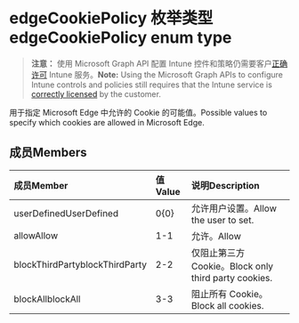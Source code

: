 # <a name="edgecookiepolicy-enum-type"></a><span data-ttu-id="872b4-101">edgeCookiePolicy 枚举类型</span><span class="sxs-lookup"><span data-stu-id="872b4-101">edgeCookiePolicy enum type</span></span>

> <span data-ttu-id="872b4-102">**注意：** 使用 Microsoft Graph API 配置 Intune 控件和策略仍需要客户[正确许可](https://go.microsoft.com/fwlink/?linkid=839381) Intune 服务。</span><span class="sxs-lookup"><span data-stu-id="872b4-102">**Note:** Using the Microsoft Graph APIs to configure Intune controls and policies still requires that the Intune service is [correctly licensed](https://go.microsoft.com/fwlink/?linkid=839381) by the customer.</span></span>

<span data-ttu-id="872b4-103">用于指定 Microsoft Edge 中允许的 Cookie 的可能值。</span><span class="sxs-lookup"><span data-stu-id="872b4-103">Possible values to specify which cookies are allowed in Microsoft Edge.</span></span>
## <a name="members"></a><span data-ttu-id="872b4-104">成员</span><span class="sxs-lookup"><span data-stu-id="872b4-104">Members</span></span>
|<span data-ttu-id="872b4-105">成员</span><span class="sxs-lookup"><span data-stu-id="872b4-105">Member</span></span>|<span data-ttu-id="872b4-106">值</span><span class="sxs-lookup"><span data-stu-id="872b4-106">Value</span></span>|<span data-ttu-id="872b4-107">说明</span><span class="sxs-lookup"><span data-stu-id="872b4-107">Description</span></span>|
|:---|:---|:---|
|<span data-ttu-id="872b4-108">userDefined</span><span class="sxs-lookup"><span data-stu-id="872b4-108">UserDefined</span></span>|<span data-ttu-id="872b4-109">0</span><span class="sxs-lookup"><span data-stu-id="872b4-109">{0}</span></span>|<span data-ttu-id="872b4-110">允许用户设置。</span><span class="sxs-lookup"><span data-stu-id="872b4-110">Allow the user to set.</span></span>|
|<span data-ttu-id="872b4-111">allow</span><span class="sxs-lookup"><span data-stu-id="872b4-111">Allow</span></span>|<span data-ttu-id="872b4-112">1</span><span class="sxs-lookup"><span data-stu-id="872b4-112">-1</span></span>|<span data-ttu-id="872b4-113">允许。</span><span class="sxs-lookup"><span data-stu-id="872b4-113">Allow</span></span>|
|<span data-ttu-id="872b4-114">blockThirdParty</span><span class="sxs-lookup"><span data-stu-id="872b4-114">blockThirdParty</span></span>|<span data-ttu-id="872b4-115">2</span><span class="sxs-lookup"><span data-stu-id="872b4-115">-2</span></span>|<span data-ttu-id="872b4-116">仅阻止第三方 Cookie。</span><span class="sxs-lookup"><span data-stu-id="872b4-116">Block only third party cookies.</span></span>|
|<span data-ttu-id="872b4-117">blockAll</span><span class="sxs-lookup"><span data-stu-id="872b4-117">blockAll</span></span>|<span data-ttu-id="872b4-118">3</span><span class="sxs-lookup"><span data-stu-id="872b4-118">-3</span></span>|<span data-ttu-id="872b4-119">阻止所有 Cookie。</span><span class="sxs-lookup"><span data-stu-id="872b4-119">Block all cookies.</span></span>|



